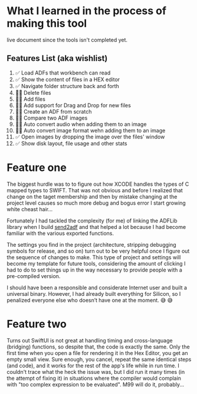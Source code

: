 # What I learned in the process of making this tool

live document since the tools isn't completed yet.

## Features List (aka wishlist)

1. ✅ Load ADFs that workbench can read
2. ✅ Show the content of files in a HEX editor
3.  ✅ Navigate folder structure back and forth
4.  👷🏻 Delete files
5. 👷🏻 Add files
6.  👷🏻 Add support for Drag and Drop for new files 
7. 👷🏻 Create an ADF from scratch
8. 👷🏻 Compare two ADF images
9.  👷🏻 Auto convert audio when adding them to an image
10. 👷🏻 Auto convert image format wehn adding them to an image
11. ✅ Open images by dropping the image over the files' window
12.  ✅ Show disk layout, file usage and other stats

# Feature one
The biggest hurdle was to to figure out how XCODE handles the types of C mapped types to SWIFT. That was not obvious and before I realized that change on the taget membership and then by mistake changing at the project level causes so much more debug and bogus error I start growing white cheast hair...

Fortunately I had tackled the complexity (for me) of linking the ADFLib library when I build [send2adf](https://github.com/GINNOV/littlethings/tree/master/Amiga/Tools/send2adf) and that helped a lot because I had become familiar with the various exported functions.

The settings you find in the project (architecture, stripping debugging symbols for release, and so on) turn out to be very helpful once I figure out the sequence of changes to make. This type of project and settings will become my template for future tools, considering the amount of clicking I had to do to set things up in the way necessary to provide people with a pre-compiled version.

I should have been a responsible and considerate Internet user and built a universal binary. However, I had already built everything for Silicon, so I penalized everyone else who doesn’t have one at the moment. 😅
😅

# Feature two
Turns out SwiftUI is not great at handling timing and cross-language (bridging) functions, so despite that, the code is exactly the same. Only the first time when you open a file for rendering it in the Hex Editor, you get an empty small view. Sure enough, you cancel, repeat the same identical steps (and code), and it works for the rest of the app's life while in run time. I couldn't trace what the heck the issue was, but I did run it many times (in the attempt of fixing it) in situations where the compiler would complain with "too complex expression to be evaluated". M99 will do it, probably...



